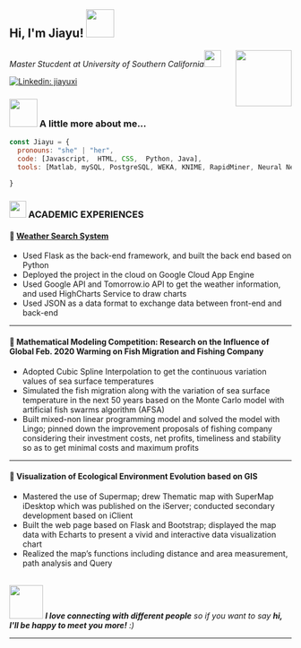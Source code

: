 
<h2> Hi, I'm Jiayu! <img src="https://media.giphy.com/media/mGcNjsfWAjY5AEZNw6/giphy.gif" width="50"></h2>
<img align='right' src="https://media.giphy.com/media/ieyl9zmCjO4b4t6qoY/giphy.gif" width="100">
<p><em>Master Stucdent at University of Southern California<img src="https://media.giphy.com/media/fYSnHlufseco8Fh93Z/giphy.gif" width="30">
</br>

</em></p>

<!--[![Twitter: ThaiiBraga](https://img.shields.io/twitter/follow/ThaiiBraga?style=social)](https://twitter.com/ThaiiBraga)
-->
[![Linkedin: jiayuxi](https://img.shields.io/badge/-jiayuxi-blue?style=flat-square&logo=Linkedin&logoColor=white&link=https://www.linkedin.com/in/jiayu-xi-758262228)](https://www.linkedin.com/in/jiayu-xi-758262228)
<!--[![GitHub Thaiane](https://img.shields.io/github/followers/thaiane?label=follow&style=social)](https://github.com/Thaiane)

![XIJIAYU's GitHub stats](https://github-readme-stats.vercel.app/api?username=XIJIAYU&show_icons=true&theme=radical)
-->
### <img src="https://media.giphy.com/media/VgCDAzcKvsR6OM0uWg/giphy.gif" width="50"> A little more about me...  

```javascript
const Jiayu = {
  pronouns: "she" | "her",
  code: [Javascript,  HTML, CSS,  Python, Java],
  tools: [Matlab, mySQL, PostgreSQL, WEKA, KNIME, RapidMiner, Neural Network],
  
}
```
### <img src="https://media.giphy.com/media/WUlplcMpOCEmTGBtBW/giphy.gif" width="30"> ACADEMIC EXPERIENCES
#### 🔔 <a href="https://github.com/XIJIAYU/weather-search-system"> Weather Search System </a>
- Used Flask as the back-end framework, and built the back end based on Python
- Deployed the project in the cloud on Google Cloud App Engine
- Used Google API and Tomorrow.io API to get the weather information, and used HighCharts Service to draw charts
- Used JSON as a data format to exchange data between front-end and back-end
***
#### 🔔 Mathematical Modeling Competition: Research on the Influence of Global Feb. 2020 Warming on Fish Migration and Fishing Company
- Adopted Cubic Spline Interpolation to get the continuous variation values of sea surface temperatures
- Simulated the fish migration along with the variation of sea surface temperature in the next 50 years based on the Monte Carlo model with artificial fish swarms algorithm (AFSA)
- Built mixed-non linear programming model and solved the model with Lingo; pinned down the improvement proposals of fishing company considering their investment costs, net profits, timeliness and stability so as to get minimal costs and maximum profits
***
#### 🔔 Visualization of Ecological Environment Evolution based on GIS
- Mastered the use of Supermap; drew Thematic map with SuperMap iDesktop which was published on the iServer; conducted secondary development based on iClient
- Built the web page based on Flask and Bootstrap; displayed the map data with Echarts to present a vivid and interactive data visualization chart
- Realized the map’s functions including distance and area measurement, path analysis and Query
</br>
<img src="https://media.giphy.com/media/LnQjpWaON8nhr21vNW/giphy.gif" width="60"> <em><b>I love connecting with different people</b> so if you want to say <b>hi, I'll be happy to meet you more!</b> :)</em>

---
